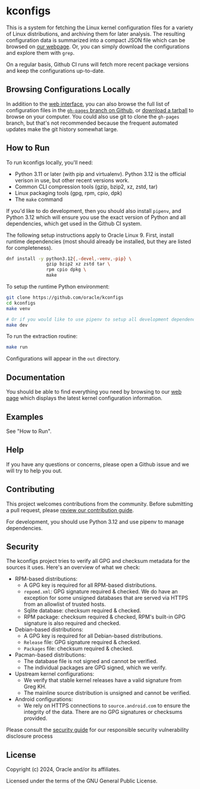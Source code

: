 # kconfigs

This is a system for fetching the Linux kernel configuration files for a variety
of Linux distributions, and archiving them for later analysis. The resulting
configuration data is summarized into a compact JSON file which can be
browsed on [our webpage][1]. Or, you can simply download the configurations and
explore them with `grep`.

[1]: https://oracle.github.io/kconfigs/

On a regular basis, Github CI runs will fetch more recent package versions and
keep the configurations up-to-date.

## Browsing Configurations Locally

In addition to the [web interface][1], you can also browse the full list of
configuration files in the [`gh-pages` branch on Github][2], or [download a
tarball][3] to browse on your computer. You could also use git to clone the
`gh-pages` branch, but that's not recommended because the frequent automated
updates make the git history somewhat large.

[2]: https://github.com/oracle/kconfigs/tree/gh-pages/out
[3]: https://codeload.github.com/oracle/kconfigs/tar.gz/refs/heads/gh-pages

## How to Run

To run kconfigs locally, you'll need:

- Python 3.11 or later (with pip and virtualenv). Python 3.12 is the official
  verison in use, but other recent versions work.
- Common CLI compression tools (gzip, bzip2, xz, zstd, tar)
- Linux packaging tools (gpg, rpm, cpio, dpk)
- The `make` command

If you'd like to do development, then you should also install `pipenv`, and
Python 3.12 which will ensure you use the exact version of Python and all
dependencies, which get used in the Github CI system.

The following setup instructions apply to Oracle Linux 9. First, install runtime
dependencies (most should already be installed, but they are listed for
completeness).

```sh
dnf install -y python3.12{,-devel,-venv,-pip} \
               gzip bzip2 xz zstd tar \
               rpm cpio dpkg \
               make
```

To setup the runtime Python environment:

``` sh
git clone https://github.com/oracle/kconfigs
cd kconfigs
make venv

# Or if you would like to use pipenv to setup all development dependencies:
make dev
```

To run the extraction routine:

``` sh
make run
```

Configurations will appear in the `out` directory.

## Documentation

You should be able to find everything you need by browsing to our [web page][1]
which displays the latest kernel configuration information.

## Examples

See "How to Run".

## Help

If you have any questions or concerns, please open a Github issue and we will
try to help you out.

## Contributing

This project welcomes contributions from the community. Before submitting a pull
request, please [review our contribution guide](./CONTRIBUTING.md).

For development, you should use Python 3.12 and use pipenv to manage
dependencies.

## Security

The kconfigs project tries to verify all GPG and checksum metadata for the
sources it uses. Here's an overview of what we check:

* RPM-based distributions:
  * A GPG key is required for all RPM-based distributions.
  * `repomd.xml`: GPG signature required & checked. We do have an exception for
    some unsigned databases that are served via HTTPS from an allowlist of
    trusted hosts.
  * Sqlite database: checksum required & checked.
  * RPM package: checksum required & checked, RPM's built-in GPG signature is
    also required and checked.
* Debian-based distributions:
  * A GPG key is required for all Debian-based distributions.
  * `Release` file: GPG signature required & checked.
  * `Packages` file: checksum required & checked.
* Pacman-based distributions:
  * The database file is not signed and cannot be verified.
  * The individual packages are GPG signed, which we verify.
* Upstream kernel configurations:
  * We verify that stable kernel releases have a valid signature from Greg KH.
  * The mainline source distribution is unsigned and cannot be verified.
* Android configurations:
  * We rely on HTTPS connections to `source.android.com` to ensure the integrity
    of the data. There are no GPG signatures or checksums provided.

Please consult the [security guide](./SECURITY.md) for our responsible security
vulnerability disclosure process

## License

Copyright (c) 2024, Oracle and/or its affiliates.

Licensed under the terms of the GNU General Public License.

